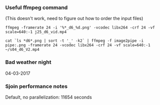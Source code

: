 

### Useful ffmpeg command
(This doesn't work, need to figure out how to order the input files)
```
ffmpeg -framerate 24 -i '%*_d6_%d.png' -vcodec libx264 -crf 24 -vf scale=640:-1 j25_d6_vid.mp4
```

```
cat `ls *d6*.png | sort -t '_' -k2` | ffmpeg -f image2pipe -i pipe:.png -framerate 24 -vcodec libx264 -crf 24 -vf scale=640:-1 ~/s04_d6_V2.mp4
```

### Bad weather night
04-03-2017

### Sjoin performance notes
Default, no parallelization: 11654 seconds
